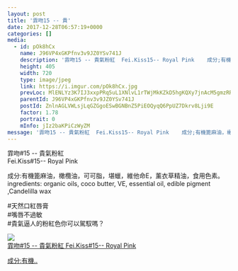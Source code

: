 ```yaml
---
layout: post
title: '霏吻15 -- 貴' 
date: 2017-12-28T06:57:19+0000 
categories: [] 
media:
  - id: pOk8hCx
    name: J96VP4xGKPfnv3v9JZ0YSv741J
    description: '霏吻15 -- 貴氣粉紅  Fei.Kiss15-- Royal Pink    成分;有機篦麻..'   
    height: 405
    width: 720
    type: image/jpeg
    link: https://i.imgur.com/pOk8hCx.jpg
    prevLoc: MlENLYz3K7IJ3xxpPRq5uL1XNlvL1rTWjMkKZkD5hgKQXy7jnAcM5gmzRR3LIgYoR53V63t7MLvLAXBzc8121JYv9BCzyJVlmKO2fMrYAkYzv1s2yvv51BpAfO3VxlK7n6CR3k9YnxlzsJ0zG1qy7GfR9MNPQwqVuKQPYKkgmlFEDDBQzmoLCBk6RAAW02UmwPXX9Bj1fYvgkLQAByH9rllrzL78CXlqZonOx4UBX1QKlBw5Hy06gOlAYGuPpwrgnlOqcRl
    parentId: J96VP4xGKPfnv3v9JZ0YSv741J
    postId: ZnlnAGLVWLsjLqGZGgoESwBGNBnZ5PiEOQyqQ6PpUZ7Dkrv8Lji9E
    factor: 1.78
    portrait: 0
    mInfo: jIz2baKPiCzWyZM
message: '霏吻15 -- 貴氣粉紅  Fei.Kiss15-- Royal Pink    成分;有機篦麻油，橄欖油，可可脂，堪蠟，維他命E，薰衣..'  
---
```


霏吻#15 -- 貴氣粉紅  
Fei.Kiss#15-- Royal Pink  
  
成分:有機篦麻油，橄欖油，可可脂，堪蠟，維他命E，薰衣草精油，食用色素。  
ingredients: organic oils, coco butter, VE, essential oil, edible pigment ,Candelilla wax  
  
#天然口紅唇膏  
#嘴唇不過敏  
#貴氣逼人的粉紅色你可以駕馭嗎？


[//]: #media:  
<a href="https://i.imgur.com/pOk8hCx.jpg"><img class="postImage" src="https://i.imgur.com/pOk8hCxh.jpg" />  
霏吻#15 -- 貴氣粉紅
Fei.Kiss#15-- Royal Pink

成分:有機..  
 </a>   
